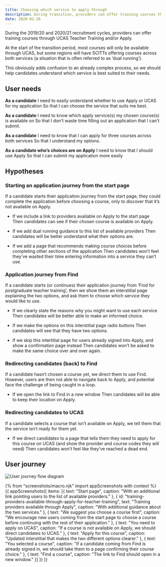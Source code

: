 ```yaml
---
title: Choosing which service to apply through
description: During transition, providers can offer training courses through both UCAS and/or DfE. Which service should a candidate use?
date: 2020-02-26
---
```


During the 2019/20 and 2020/21 recruitment cycles, providers can offer training courses through UCAS Teacher Training and/or Apply.

At the start of the transition period, most courses will only be available through UCAS, but some regions will have SCITTs offering courses across both services (a situation that is often referred to as ‘dual running’).

This obviously adds confusion to an already complex process, so we should help candidates understand which service is best suited to their needs.

## User needs

**As a candidate**
I need to easily understand whether to use Apply or UCAS for my application
So that I can choose the service that suits me best.

**As a candidate**
I need to know which apply service(s) my chosen course(s) is available on
So that I don’t waste time filling out an application that I can’t submit.

**As a candidate**
I need to know that I can apply for three courses across both services
So that I understand my options.

**As a candidate who’s choices are on Apply**
I need to know that I should use Apply
So that I can submit my application more easily

## Hypotheses

### Starting an application journey from the start page

If a candidate starts their application journey from the start page, they could complete the application before choosing a course, only to discover that it’s not available on Apply.

* If we include a link to providers available on Apply to the start page
  Then candidates can see if their chosen course is available on Apply.

* If we add dual running guidance to this list of available providers
  Then candidates will be better understand what their options are.

* If we add a page that recommends making course choices before completing other sections of the application
  Then candidates won’t feel they’ve wasted their time entering information into a service they can’t use.

### Application journey from Find

If a candidate starts (or continues) their application journey from ‘Find for postgraduate teacher training’, then we show them an interstitial page explaining the two options, and ask them to choose which service they would like to use.

* If we clearly state the reasons why you might want to use each service
  Then candidates will be better able to make an informed choice.

* If we make the options on this interstitial page radio buttons
  Then candidates will see that they have two options.

* If we skip this intertitial page for users already signed into Apply, and show a confirmation page instead
  Then candidates won’t be asked to make the same choice over and over again.

### Redirecting candidates (back) to Find

If a candidate hasn’t chosen a course yet, we direct them to use Find. However, users are then not able to navigate back to Apply, and potential face the challenge of being caught in a loop.

* If we open the link to Find in a new window
  Then candidates will be able to keep their location on Apply.

### Redirecting candidates to UCAS

If a candidate selects a course that isn’t available on Apply, we tell them that the service isn’t ready for them yet.

* If we direct candidates to a page that tells them they need to apply for this course on UCAS (and show the provider and course codes they will need)
  Then candidates won’t feel like they’ve reached a dead end.

## User journey

![User journey flow diagram](flow.svg)

{% from "screenshots/macro.njk" import appScreenshots with context %}
{{ appScreenshots({
  items: [{
    text: "Start page",
    caption: "With an additional link pointing users to the list of available providers."
  }, {
    id: "training-providers-available-through-apply-for-teacher-training",
    text: "Training providers available through Apply",
    caption: "With additional guidance about the two services."
  }, {
    text: "We suggest you choose a course first",
    caption: "We encourage new users coming from the start page to choose a course before continuing with the rest of their application."
  }, {
    text: "You need to apply on UCAS",
    caption: "If a course is not available on Apply, we should direct candidates to UCAS."
  }, {
    text: "Apply for this course",
    caption: "Updated interstitial that makes the two different options clearer."
  }, {
    text: "You selected a course",
    caption: "If a candidate coming from Find is already signed in, we should take them to a page confirming their course choice."
  }, {
    text: "Find a course",
    caption: "The link to Find should open in a new window."
  }]
}) }}
